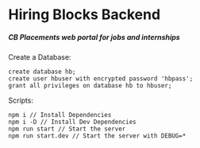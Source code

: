# Hiring Blocks Backend

##### CB Placements web portal for jobs and internships

Create a Database:

```
create database hb;
create user hbuser with encrypted password 'hbpass';
grant all privileges on database hb to hbuser;
```

Scripts:
```
npm i // Install Dependencies
npm i -D // Install Dev Dependencies
npm run start // Start the server
npm run start.dev // Start the server with DEBUG=*
```


